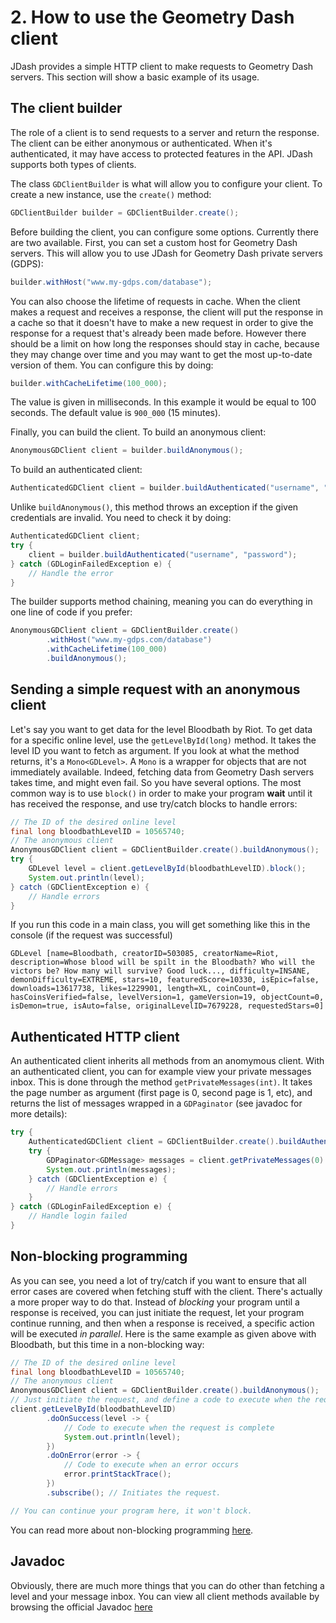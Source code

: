 # 2. How to use the Geometry Dash client

JDash provides a simple HTTP client to make requests to Geometry Dash servers. This section will show a basic example of its usage.

## The client builder

The role of a client is to send requests to a server and return the response. The client can be either anonymous or authenticated. When it's authenticated, it may have access to protected features in the API. JDash supports both types of clients.

The class `GDClientBuilder` is what will allow you to configure your client. To create a new instance, use the `create()` method:

```Java
GDClientBuilder builder = GDClientBuilder.create();
```
Before building the client, you can configure some options. Currently there are two available. First, you can set a custom host for Geometry Dash servers. This will allow you to use JDash for Geometry Dash private servers (GDPS):

```Java
builder.withHost("www.my-gdps.com/database");
```
You can also choose the lifetime of requests in cache. When the client makes a request and receives a response, the client will put the response in a cache so that it doesn't have to make a new request in order to give the response for a request that's already been made before. However there should be a limit on how long the responses should stay in cache, because they may change over time and you may want to get the most up-to-date version of them. You can configure this by doing:

```Java
builder.withCacheLifetime(100_000);
```
The value is given in milliseconds. In this example it would be equal to 100 seconds. The default value is `900_000` (15 minutes).

Finally, you can build the client. To build an anonymous client:

```Java
AnonymousGDClient client = builder.buildAnonymous();
```
To build an authenticated client:

```Java
AuthenticatedGDClient client = builder.buildAuthenticated("username", "password");
```
Unlike `buildAnonymous()`, this method throws an exception if the given credentials are invalid. You need to check it by doing:

```Java
AuthenticatedGDClient client;
try {
	client = builder.buildAuthenticated("username", "password");
} catch (GDLoginFailedException e) {
	// Handle the error
}
```
The builder supports method chaining, meaning you can do everything in one line of code if you prefer:

```Java
AnonymousGDClient client = GDClientBuilder.create()
		.withHost("www.my-gdps.com/database")
		.withCacheLifetime(100_000)
		.buildAnonymous();
```

## Sending a simple request with an anonymous client

Let's say you want to get data for the level Bloodbath by Riot. To get data for a specific online level, use the `getLevelById(long)` method. It takes the level ID you want to fetch as argument. If you look at what the method returns, it's a `Mono<GDLevel>`. A `Mono` is a wrapper for objects that are not immediately available. Indeed, fetching data from Geometry Dash servers takes time, and might even fail. So you have several options. The most common way is to use `block()` in order to make your program **wait** until it has received the response, and use try/catch blocks to handle errors:

```Java
// The ID of the desired online level
final long bloodbathLevelID = 10565740;
// The anonymous client
AnonymousGDClient client = GDClientBuilder.create().buildAnonymous();
try {
	GDLevel level = client.getLevelById(bloodbathLevelID).block();
	System.out.println(level);
} catch (GDClientException e) {
	// Handle errors
}
```

If you run this code in a main class, you will get something like this in the console (if the request was successful)

```
GDLevel [name=Bloodbath, creatorID=503085, creatorName=Riot, description=Whose blood will be spilt in the Bloodbath? Who will the victors be? How many will survive? Good luck..., difficulty=INSANE, demonDifficulty=EXTREME, stars=10, featuredScore=10330, isEpic=false, downloads=13617738, likes=1229901, length=XL, coinCount=0, hasCoinsVerified=false, levelVersion=1, gameVersion=19, objectCount=0, isDemon=true, isAuto=false, originalLevelID=7679228, requestedStars=0]

```

## Authenticated HTTP client

An authenticated client inherits all methods from an anomymous client. With an authenticated client, you can for example view your private messages inbox. This is done through the method `getPrivateMessages(int)`. It takes the page number as argument (first page is 0, second page is 1, etc), and returns the list of messages wrapped in a `GDPaginator` (see javadoc for more details):

```Java
try {
	AuthenticatedGDClient client = GDClientBuilder.create().buildAuthenticated("MyUsername", "MyP@ssw0rd");
	try {
		GDPaginator<GDMessage> messages = client.getPrivateMessages(0).block();
		System.out.println(messages);
	} catch (GDClientException e) {
		// Handle errors
	}
} catch (GDLoginFailedException e) {
	// Handle login failed
}
```

## Non-blocking programming

As you can see, you need a lot of try/catch if you want to ensure that all error cases are covered when fetching stuff with the client. There's actually a more proper way to do that. Instead of *blocking* your program until a response is received, you can just initiate the request, let your program continue running, and then when a response is received, a specific action will be executed *in parallel*. Here is the same example as given above with Bloodbath, but this time in a non-blocking way:

```Java
// The ID of the desired online level
final long bloodbathLevelID = 10565740;
// The anonymous client
AnonymousGDClient client = GDClientBuilder.create().buildAnonymous();
// Just initiate the request, and define a code to execute when the request is complete
client.getLevelById(bloodbathLevelID)
		.doOnSuccess(level -> {
			// Code to execute when the request is complete
			System.out.println(level);
		})
		.doOnError(error -> {
			// Code to execute when an error occurs
			error.printStackTrace();
		})
		.subscribe(); // Initiates the request.

// You can continue your program here, it won't block.
```
You can read more about non-blocking programming [here](https://projectreactor.io/docs/core/release/reference/).

## Javadoc

Obviously, there are much more things that you can do other than fetching a level and your message inbox. You can view all client methods available by browsing the official Javadoc [here](http://www.javadoc.io/doc/com.github.alex1304/jdash)